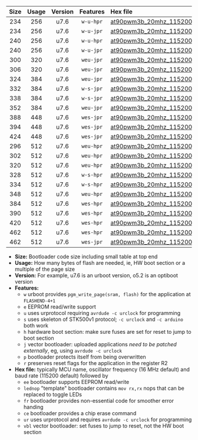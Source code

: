 |Size|Usage|Version|Features|Hex file|
|:-:|:-:|:-:|:-:|:--|
|234|256|u7.6|`w-u-hpr`|[at90pwm3b_20mhz_115200bps_ur.hex](https://raw.githubusercontent.com/stefanrueger/urboot/main/bootloaders/at90pwm3b/fcpu_20mhz/115200_bps/at90pwm3b_20mhz_115200bps_ur.hex)|
|234|256|u7.6|`w-u-jpr`|[at90pwm3b_20mhz_115200bps_ur_vbl.hex](https://raw.githubusercontent.com/stefanrueger/urboot/main/bootloaders/at90pwm3b/fcpu_20mhz/115200_bps/at90pwm3b_20mhz_115200bps_ur_vbl.hex)|
|240|256|u7.6|`w-u-hpr`|[at90pwm3b_20mhz_115200bps_lednop_ur.hex](https://raw.githubusercontent.com/stefanrueger/urboot/main/bootloaders/at90pwm3b/fcpu_20mhz/115200_bps/at90pwm3b_20mhz_115200bps_lednop_ur.hex)|
|240|256|u7.6|`w-u-jpr`|[at90pwm3b_20mhz_115200bps_lednop_ur_vbl.hex](https://raw.githubusercontent.com/stefanrueger/urboot/main/bootloaders/at90pwm3b/fcpu_20mhz/115200_bps/at90pwm3b_20mhz_115200bps_lednop_ur_vbl.hex)|
|300|320|u7.6|`weu-jpr`|[at90pwm3b_20mhz_115200bps_ee_ur_vbl.hex](https://raw.githubusercontent.com/stefanrueger/urboot/main/bootloaders/at90pwm3b/fcpu_20mhz/115200_bps/at90pwm3b_20mhz_115200bps_ee_ur_vbl.hex)|
|306|320|u7.6|`weu-jpr`|[at90pwm3b_20mhz_115200bps_ee_lednop_ur_vbl.hex](https://raw.githubusercontent.com/stefanrueger/urboot/main/bootloaders/at90pwm3b/fcpu_20mhz/115200_bps/at90pwm3b_20mhz_115200bps_ee_lednop_ur_vbl.hex)|
|324|384|u7.6|`weu-jpr`|[at90pwm3b_20mhz_115200bps_ee_lednop_fr_ur_vbl.hex](https://raw.githubusercontent.com/stefanrueger/urboot/main/bootloaders/at90pwm3b/fcpu_20mhz/115200_bps/at90pwm3b_20mhz_115200bps_ee_lednop_fr_ur_vbl.hex)|
|332|384|u7.6|`w-s-jpr`|[at90pwm3b_20mhz_115200bps_vbl.hex](https://raw.githubusercontent.com/stefanrueger/urboot/main/bootloaders/at90pwm3b/fcpu_20mhz/115200_bps/at90pwm3b_20mhz_115200bps_vbl.hex)|
|338|384|u7.6|`w-s-jpr`|[at90pwm3b_20mhz_115200bps_lednop_vbl.hex](https://raw.githubusercontent.com/stefanrueger/urboot/main/bootloaders/at90pwm3b/fcpu_20mhz/115200_bps/at90pwm3b_20mhz_115200bps_lednop_vbl.hex)|
|352|384|u7.6|`weu-jpr`|[at90pwm3b_20mhz_115200bps_ee_lednop_fr_ce_ur_vbl.hex](https://raw.githubusercontent.com/stefanrueger/urboot/main/bootloaders/at90pwm3b/fcpu_20mhz/115200_bps/at90pwm3b_20mhz_115200bps_ee_lednop_fr_ce_ur_vbl.hex)|
|388|448|u7.6|`wes-jpr`|[at90pwm3b_20mhz_115200bps_ee_vbl.hex](https://raw.githubusercontent.com/stefanrueger/urboot/main/bootloaders/at90pwm3b/fcpu_20mhz/115200_bps/at90pwm3b_20mhz_115200bps_ee_vbl.hex)|
|394|448|u7.6|`wes-jpr`|[at90pwm3b_20mhz_115200bps_ee_lednop_vbl.hex](https://raw.githubusercontent.com/stefanrueger/urboot/main/bootloaders/at90pwm3b/fcpu_20mhz/115200_bps/at90pwm3b_20mhz_115200bps_ee_lednop_vbl.hex)|
|424|448|u7.6|`wes-jpr`|[at90pwm3b_20mhz_115200bps_ee_lednop_fr_vbl.hex](https://raw.githubusercontent.com/stefanrueger/urboot/main/bootloaders/at90pwm3b/fcpu_20mhz/115200_bps/at90pwm3b_20mhz_115200bps_ee_lednop_fr_vbl.hex)|
|296|512|u7.6|`weu-hpr`|[at90pwm3b_20mhz_115200bps_ee_ur.hex](https://raw.githubusercontent.com/stefanrueger/urboot/main/bootloaders/at90pwm3b/fcpu_20mhz/115200_bps/at90pwm3b_20mhz_115200bps_ee_ur.hex)|
|302|512|u7.6|`weu-hpr`|[at90pwm3b_20mhz_115200bps_ee_lednop_ur.hex](https://raw.githubusercontent.com/stefanrueger/urboot/main/bootloaders/at90pwm3b/fcpu_20mhz/115200_bps/at90pwm3b_20mhz_115200bps_ee_lednop_ur.hex)|
|320|512|u7.6|`weu-hpr`|[at90pwm3b_20mhz_115200bps_ee_lednop_fr_ur.hex](https://raw.githubusercontent.com/stefanrueger/urboot/main/bootloaders/at90pwm3b/fcpu_20mhz/115200_bps/at90pwm3b_20mhz_115200bps_ee_lednop_fr_ur.hex)|
|328|512|u7.6|`w-s-hpr`|[at90pwm3b_20mhz_115200bps.hex](https://raw.githubusercontent.com/stefanrueger/urboot/main/bootloaders/at90pwm3b/fcpu_20mhz/115200_bps/at90pwm3b_20mhz_115200bps.hex)|
|334|512|u7.6|`w-s-hpr`|[at90pwm3b_20mhz_115200bps_lednop.hex](https://raw.githubusercontent.com/stefanrueger/urboot/main/bootloaders/at90pwm3b/fcpu_20mhz/115200_bps/at90pwm3b_20mhz_115200bps_lednop.hex)|
|348|512|u7.6|`weu-hpr`|[at90pwm3b_20mhz_115200bps_ee_lednop_fr_ce_ur.hex](https://raw.githubusercontent.com/stefanrueger/urboot/main/bootloaders/at90pwm3b/fcpu_20mhz/115200_bps/at90pwm3b_20mhz_115200bps_ee_lednop_fr_ce_ur.hex)|
|384|512|u7.6|`wes-hpr`|[at90pwm3b_20mhz_115200bps_ee.hex](https://raw.githubusercontent.com/stefanrueger/urboot/main/bootloaders/at90pwm3b/fcpu_20mhz/115200_bps/at90pwm3b_20mhz_115200bps_ee.hex)|
|390|512|u7.6|`wes-hpr`|[at90pwm3b_20mhz_115200bps_ee_lednop.hex](https://raw.githubusercontent.com/stefanrueger/urboot/main/bootloaders/at90pwm3b/fcpu_20mhz/115200_bps/at90pwm3b_20mhz_115200bps_ee_lednop.hex)|
|420|512|u7.6|`wes-hpr`|[at90pwm3b_20mhz_115200bps_ee_lednop_fr.hex](https://raw.githubusercontent.com/stefanrueger/urboot/main/bootloaders/at90pwm3b/fcpu_20mhz/115200_bps/at90pwm3b_20mhz_115200bps_ee_lednop_fr.hex)|
|462|512|u7.6|`wes-hpr`|[at90pwm3b_20mhz_115200bps_ee_lednop_fr_ce.hex](https://raw.githubusercontent.com/stefanrueger/urboot/main/bootloaders/at90pwm3b/fcpu_20mhz/115200_bps/at90pwm3b_20mhz_115200bps_ee_lednop_fr_ce.hex)|
|462|512|u7.6|`wes-jpr`|[at90pwm3b_20mhz_115200bps_ee_lednop_fr_ce_vbl.hex](https://raw.githubusercontent.com/stefanrueger/urboot/main/bootloaders/at90pwm3b/fcpu_20mhz/115200_bps/at90pwm3b_20mhz_115200bps_ee_lednop_fr_ce_vbl.hex)|

- **Size:** Bootloader code size including small table at top end
- **Usage:** How many bytes of flash are needed, ie, HW boot section or a multiple of the page size
- **Version:** For example, u7.6 is an urboot version, o5.2 is an optiboot version
- **Features:**
  + `w` urboot provides `pgm_write_page(sram, flash)` for the application at `FLASHEND-4+1`
  + `e` EEPROM read/write support
  + `u` uses urprotocol requiring `avrdude -c urclock` for programming
  + `s` uses skeleton of STK500v1 protocol; `-c urclock` and `-c arduino` both work
  + `h` hardware boot section: make sure fuses are set for reset to jump to boot section
  + `j` vector bootloader: uploaded applications *need to be patched externally*, eg, using `avrdude -c urclock`
  + `p` bootloader protects itself from being overwritten
  + `r` preserves reset flags for the application in the register R2
- **Hex file:** typically MCU name, oscillator frequency (16 MHz default) and baud rate (115200 default) followed by
  + `ee` bootloader supports EEPROM read/write
  + `lednop` "template" bootloader contains `mov rx,rx` nops that can be replaced to toggle LEDs
  + `fr` bootloader provides non-essential code for smoother error handing
  + `ce` bootloader provides a chip erase command
  + `ur` uses urprotocol and requires `avrdude -c urclock` for programming
  + `vbl` vector bootloader: set fuses to jump to reset, not the HW boot section
